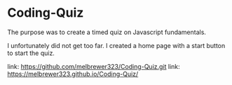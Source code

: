 # Coding-Quiz

The purpose was to create a timed quiz on Javascript fundamentals.

I unfortunately did not get too far. I created a home page with a start button to start the quiz. 


link: https://github.com/melbrewer323/Coding-Quiz.git
link: https://melbrewer323.github.io/Coding-Quiz/
